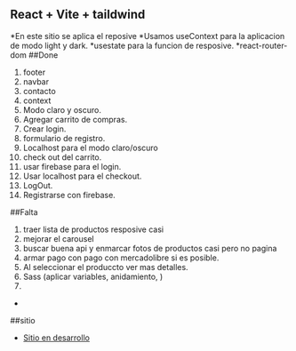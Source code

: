 ## React + Vite + taildwind

*En este sitio se aplica el reposive
*Usamos useContext para la aplicacion de modo light y dark.
*usestate para la funcion de resposive. 
*react-router-dom
##Done
1. footer
2. navbar
3. contacto
4. context 
5. Modo claro y oscuro. 
6. Agregar carrito de compras.
7. Crear login.
8. formulario de registro.
9. Localhost para el modo claro/oscuro
10. check out del carrito.
11. usar firebase para el login.
12. Usar localhost para el checkout.
13. LogOut.
14. Registrarse con firebase.

##Falta 
1. traer lista de productos resposive casi 
2. mejorar el carousel
3. buscar buena api y enmarcar fotos de productos casi pero no pagina
4. armar pago con pago con mercadolibre si es posible. 
5. Al seleccionar el produccto ver mas detalles.
7. Sass (aplicar variables, anidamiento, )
8.  





*
##sitio
* [Sitio en desarrollo](pescaenlinea.netlify.app) 
